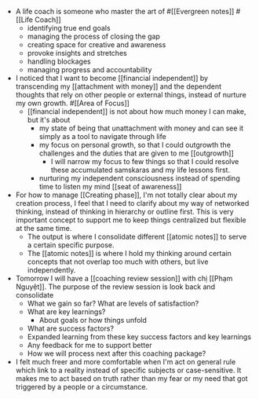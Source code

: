 - A life coach is someone who master the art of #[[Evergreen notes]] #[[Life Coach]]
    - identifying true end goals
    - managing the process of closing the gap
    - creating space for creative and awareness
    - provoke insights and stretches
    - handling blockages
    - managing progress and accountability
- I noticed that I want to become [[financial independent]] by transcending my [[attachment with money]] and the dependent thoughts that rely on other people or external things, instead of nurture my own growth. #[[Area of Focus]]
    - [[financial independent]] is not about how much money I can make, but it's about
        - my state of being that unattachment with money and can see it simply as a tool to navigate through life
        - my focus on personal growth, so that I could outgrowth the challenges and the duties that are given to me [[outgrowth]]
            - I will narrow my focus to few things so that I could resolve these accumulated samskaras and my life lessons first.
        - nurturing my independent consciousness instead of spending time to listen my mind [[seat of awareness]]
- For how to manage [[Creating phase]], I'm not totally clear about my creation process, I feel that I need to clarify about my way of networked thinking, instead of thinking in hierarchy or outline first. This is very important concept to support me to keep things centralized but flexible at the same time.
    - The output is where I consolidate different [[atomic notes]] to serve a certain specific purpose.
    - The [[atomic notes]] is where I hold my thinking around certain concepts that not overlap too much with others, but live independently.
- Tomorrow I will have a [[coaching review session]] with chị [[Phạm Nguyệt]]. The purpose of the review session is look back and consolidate 
    - What we gain so far? What are levels of satisfaction?
    - What are key learnings?
        - About goals or how things unfold
    - What are success factors?
    - Expanded learning from these key success factors and key learnings
    - Any feedback for me to support better
    - How we will process next after this coaching package?
- I felt much freer and more comfortable when I'm act on general rule which link to a reality instead of specific subjects or case-sensitive. It makes me to act based on truth rather than my fear or my need that got triggered by a people or a circumstance.
